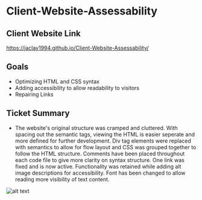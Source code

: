 # Client-Website-Assessability

## Client Website Link
https://jaclay1994.github.io/Client-Website-Assessability/

## Goals

* Optimizing HTML and CSS syntax 
* Adding accessibility to allow readability to visitors
* Repairing Links

## Ticket Summary

* The website's original structure was cramped and cluttered. With spacing out the semantic tags, viewing the HTML is easier seperate and more defined for further development. Div tag elements were replaced with semantics to allow for flow layout and CSS was grouped together to follow the HTML structure. Comments have been placed throughout each code file to give more clarity on syntax structure. One link was fixed and is now active. Functionality was retained while adding alt image descriptions for accessibility. Font has been changed to allow reading more visibility of text content.

![alt text](Screenshot.png)